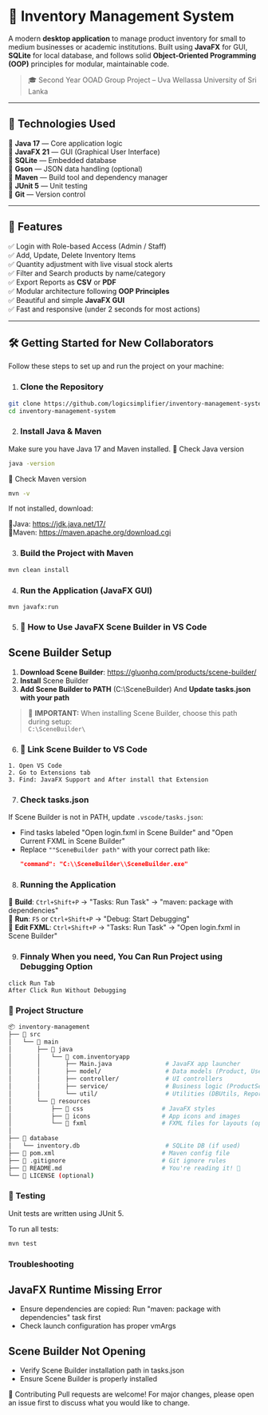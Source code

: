 # 🧾 Inventory Management System

A modern **desktop application** to manage product inventory for small to medium businesses or academic institutions. Built using **JavaFX** for GUI, **SQLite** for local database, and follows solid **Object-Oriented Programming (OOP)** principles for modular, maintainable code.

> 🎓 Second Year OOAD Group Project – Uva Wellassa University of Sri Lanka

---

## 🔧 Technologies Used

🔹 **Java 17** — Core application logic  
🔹 **JavaFX 21** — GUI (Graphical User Interface)  
🔹 **SQLite** — Embedded database  
🔹 **Gson** — JSON data handling (optional)  
🔹 **Maven** — Build tool and dependency manager  
🔹 **JUnit 5** — Unit testing  
🔹 **Git** — Version control

---

## 🚀 Features

✅ Login with Role-based Access (Admin / Staff)  
✅ Add, Update, Delete Inventory Items  
✅ Quantity adjustment with live visual stock alerts  
✅ Filter and Search products by name/category  
✅ Export Reports as **CSV** or **PDF**  
✅ Modular architecture following **OOP Principles**  
✅ Beautiful and simple **JavaFX GUI**  
✅ Fast and responsive (under 2 seconds for most actions)

---

## 🛠️ Getting Started for New Collaborators

Follow these steps to set up and run the project on your machine:

1. ### Clone the Repository

```bash
git clone https://github.com/logicsimplifier/inventory-management-system.git
cd inventory-management-system
```

2. ### Install Java & Maven
Make sure you have Java 17 and Maven installed.
🔹 Check Java version
```bash
java -version
```
🔹 Check Maven version
```bash
mvn -v
```
If not installed, download:

🔹Java: https://jdk.java.net/17/ <br>
🔹Maven: https://maven.apache.org/download.cgi


3. ### Build the Project with Maven

```bash
mvn clean install
```

4. ### Run the Application (JavaFX GUI)
```
mvn javafx:run
````


5. ### 🧰 How to Use JavaFX Scene Builder in VS Code

## Scene Builder Setup

1. **Download Scene Builder**: https://gluonhq.com/products/scene-builder/
2. **Install** Scene Builder
3. **Add Scene Builder to PATH** (C:\SceneBuilder\) And **Update tasks.json with your path** <br>
> 🔴 **IMPORTANT:** When installing Scene Builder, choose this path during setup:  
> `C:\SceneBuilder\`


6. ### 🧩 Link Scene Builder to VS Code
```
1. Open VS Code
2. Go to Extensions tab
3. Find: JavaFX Support and After install that Extension
```

7. ### Check tasks.json
If Scene Builder is not in PATH, update `.vscode/tasks.json`:
- Find tasks labeled "Open login.fxml in Scene Builder" and "Open Current FXML in Scene Builder"
- Replace `""SceneBuilder path"` with your correct path like:
  ```json
  "command": "C:\\SceneBuilder\\SceneBuilder.exe"
  ```


8. ### Running the Application

🔹 **Build**: `Ctrl+Shift+P` → "Tasks: Run Task" → "maven: package with dependencies" <br>
🔹 **Run**: `F5` or `Ctrl+Shift+P` → "Debug: Start Debugging" <br>
🔹 **Edit FXML**: `Ctrl+Shift+P` → "Tasks: Run Task" → "Open login.fxml in Scene Builder" <br>


9. ### Finnaly When you need, You Can Run Project using Debugging Option
```
click Run Tab
After Click Run Without Debugging
```




### 📂 Project Structure
```bash
📦 inventory-management
├── 📁 src
│   └── 📁 main
│       ├── 📁 java
│       │   └── 📁 com.inventoryapp
│       │       ├── Main.java               # JavaFX app launcher
│       │       ├── model/                  # Data models (Product, User)
│       │       ├── controller/             # UI controllers
│       │       ├── service/                # Business logic (ProductService, etc.)
│       │       └── util/                   # Utilities (DBUtils, ReportExporter)
│       └── 📁 resources
│           ├── 📁 css                      # JavaFX styles
│           ├── 📁 icons                    # App icons and images
│           └── 📁 fxml                     # FXML files for layouts (optional)
│
├── 📁 database
│   └── inventory.db                        # SQLite DB (if used)
├── 📄 pom.xml                              # Maven config file
├── 📄 .gitignore                           # Git ignore rules
├── 📄 README.md                            # You're reading it! 📘
└── 📄 LICENSE (optional)
```

### 🧪 Testing
Unit tests are written using JUnit 5.

To run all tests:

```bash
mvn test
````

### Troubleshooting

## JavaFX Runtime Missing Error
- Ensure dependencies are copied: Run "maven: package with dependencies" task first
- Check launch configuration has proper vmArgs

## Scene Builder Not Opening
- Verify Scene Builder installation path in tasks.json
- Ensure Scene Builder is properly installed


🤝 Contributing
Pull requests are welcome! For major changes, please open an issue first to discuss what you would like to change.
